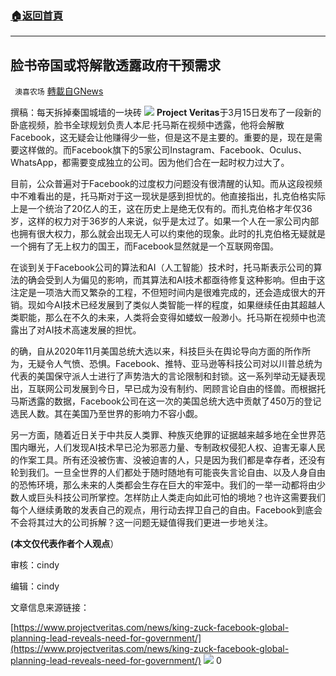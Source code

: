 ###  [:house:返回首頁](https://github.com/ourhimalayas/txt)
---

## 脸书帝国或将解散透露政府干预需求
` 澳喜农场` [轉載自GNews](https://gnews.org/zh-hans/985126/)

撰稿：每天拆掉秦国城墙的一块砖
![]()![](https://gnews.org/wp-content/uploads/2021/03/image-251.png)
**Project Veritas**于3月15日发布了一段新的卧底视频，脸书全球规划负责人本尼·托马斯在视频中透露，他将会解散Facebook，这无疑会让他赚得少一些，但是这不是主要的。重要的是，现在是需要这样做的。而Facebook旗下的5家公司Instagram、Facebook、Oculus、WhatsApp，都需要变成独立的公司。因为他们合在一起时权力过大了。

目前，公众普遍对于Facebook的过度权力问题没有很清醒的认知。而从这段视频中不难看出的是，托马斯对于这一现状是感到担忧的。他直接指出，扎克伯格实际上是一个统治了20亿人的王，这在历史上是绝无仅有的。而扎克伯格才年仅36岁，这样的权力对于36岁的人来说，似乎是太过了。如果一个人在一家公司内部也拥有很大权力，那么就会出现无人可以约束他的现象。此时的扎克伯格无疑就是一个拥有了无上权力的国王，而Facebook显然就是一个互联网帝国。

在谈到关于Facebook公司的算法和AI（人工智能）技术时，托马斯表示公司的算法的确会受到人为偏见的影响，而其算法和AI技术都亟待修复这种影响。但由于这注定是一项浩大而又繁杂的工程，不但短时间内是很难完成的，还会造成很大的开销。现如今AI技术已经发展到了类似人类智能一样的程度，如果继续任由其超越人类职能，那么在不久的未来，人类将会变得如蝼蚁一般渺小。托马斯在视频中也流露出了对AI技术高速发展的担忧。

的确，自从2020年11月美国总统大选以来，科技巨头在舆论导向方面的所作所为，无疑令人气愤、恐惧。Facebook、推特、亚马逊等科技公司对以川普总统为代表的美国保守派人士进行了声势浩大的言论限制和封锁。这一系列举动无疑表现出，互联网公司发展到今日，早已成为没有制约、罔顾言论自由的怪兽。而根据托马斯透露的数据，Facebook公司在这一次的美国总统大选中贡献了450万的登记选民人数。其在美国乃至世界的影响力不容小觑。

另一方面，随着近日关于中共反人类罪、种族灭绝罪的证据越来越多地在全世界范围内曝光，人们发现AI技术早已沦为邪恶力量、专制政权侵犯人权、迫害无辜人民的作案工具。所有还没被伤害、没被迫害的人，只是因为我们都是幸存者，还没有轮到我们。一旦全世界的人们都处于随时随地有可能丧失言论自由、以及人身自由的恐怖环境，那么未来的人类都会生存在巨大的牢笼中。我们的一举一动都将由少数人或巨头科技公司所掌控。怎样防止人类走向如此可怕的境地？也许这需要我们每个人继续勇敢的发表自己的观点，用行动去捍卫自己的自由。Facebook到底会不会将其过大的公司拆解？这一问题无疑值得我们更进一步地关注。

**(本文仅代表作者个人观点**）

审核：cindy

编辑：cindy

文章信息来源链接：

[https://www.projectveritas.com/news/king-zuck-facebook-global-planning-lead-reveals-need-for-government/](https://www.projectveritas.com/news/king-zuck-facebook-global-planning-lead-reveals-need-for-government/)
![]()![](https://gnews.org/wp-content/uploads/2021/03/1-澳喜Logo.jpeg)
0
